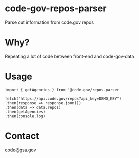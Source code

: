 # code-gov-repos-parser
Parse out information from code.gov repos

# Why?
Repeating a lot of code between front-end and code-gov-data

# Usage
```
import { getAgencies } from '@code.gov/repos-parser

fetch("https://api.code.gov/repos?api_key=DEMO_KEY")
.then(response => response.json())
.then(data => data.repos)
.then(getAgencies)
.then(console.log)
```

# Contact
code@gsa.gov

